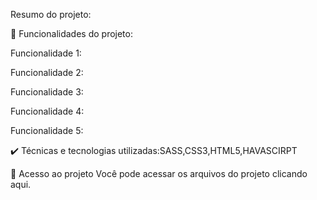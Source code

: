Resumo do projeto:


🔨 Funcionalidades do projeto:

Funcionalidade 1:

Funcionalidade 2:

Funcionalidade 3:

Funcionalidade 4:

Funcionalidade 5:


✔️ Técnicas e tecnologias utilizadas:SASS,CSS3,HTML5,HAVASCIRPT




📁 Acesso ao projeto
Você pode acessar os arquivos do projeto clicando aqui.
